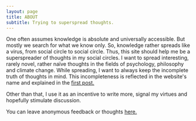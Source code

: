 ```yaml
---
layout: page
title: ABOUT
subtitle: Trying to superspread thoughts. 
---
```

One often assumes knowledge is absolute and universally accessible. But mostly we search for what we know only. So, knowledge rather spreads like a virus, from social circle to social circle. Thus, this site should help me be a superspreader of thoughts in my social circles. 
I want to spread interesting, rarely novel, rather naïve thoughts in the fields of psychology, philosophy and climate change. While spreading, I want to always keep the incomplete truth of thoughts in mind. This incompleteness is reflected in the website's name and explained in the [first post.](https://felixdgross.github.io/2022-09-11-Truth-is-what-works/)

Other than that, I use it as an incentive to write more, signal my virtues and hopefully stimulate discussion. 

You can leave anonymous feedback or thoughts [here.](https://www.admonymous.co/felix_gross)
